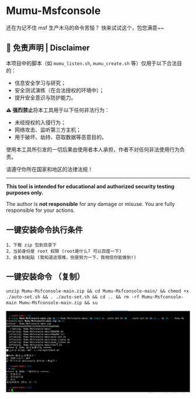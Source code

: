 # Mumu-Msfconsole

还在为记不住 msf 生产木马的命令苦恼？ 快来试试这个，包您满意~~



## 📄 免责声明 | Disclaimer

本项目中的脚本（如 `mumu_listen.sh`, `mumu_create.sh` 等）仅用于以下合法目的：

- 信息安全学习与研究；
- 安全测试演练（在合法授权的环境中）；
- 提升安全意识与防护能力。

**⚠️ 强烈禁止**将本工具用于以下任何非法行为：

- 未经授权的入侵行为；
- 网络攻击、监听第三方主机；
- 用于破坏、劫持、窃取数据等恶意目的。

使用本工具所引发的一切后果由使用者本人承担，作者不对任何非法使用行为负责。

请遵守你所在国家和地区的法律法规！

---

**This tool is intended for educational and authorized security testing purposes only.**

The author is **not responsible** for any damage or misuse. You are fully responsible for your actions.



## 一键安装命令执行条件

```
1、下载 zip 包到目录下
2、当前身份是 root 权限 (root是什么? 可以百度一下)
3、会复制粘贴 (我知道这很难，但是努力一下，我相信你能做到!)
```

## 一键安装命令 （复制）

```
unzip Mumu-Msfconsole-main.zip && cd Mumu-Msfconsole-main/ && chmod +x ./auto-set.sh && . ./auto-set.sh && cd .. && rm -rf Mumu-Msfconsole-main Mumu-Msfconsole-main.zip && su
```



![image-20250525033704124](image/image-20250525033704124.png)
